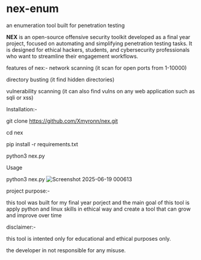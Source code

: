 # nex-enum
an enumeration tool built for penetration testing 

**NEX** is an open-source offensive security toolkit developed as a final year project, focused on automating and simplifying penetration testing tasks. It is designed for ethical hackers, students, and cybersecurity professionals who want to streamline their engagement workflows.



features of nex:-
network scanning (it scan for open ports from 1-10000)

directory busting (it find hidden directories)

vulnerability scanning (it can also find vulns on any web application such as sqli or xss)




Installation:-

git clone https://github.com/Xmyronn/nex.git

cd nex

pip install -r requirements.txt

python3 nex.py

Usage

python3 nex.py ![Screenshot 2025-06-19 000613](https://github.com/user-attachments/assets/102a8f7c-55ae-4b2c-915e-ff6c94e1b9a0)



project purpose:-

this tool was built for my final year porject and the main goal of this tool is apply python and linux skills in ethical way and create a tool that can grow and improve over time



disclaimer:-

this tool is intented only for educational and ethical purposes only.

the developer in not responsible for any misuse.

